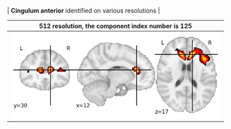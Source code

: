 


| **Cingulum anterior** identified on various resolutions |

| 512 resolution, the component index number is 125|  
|:---:|  
| ![Component 512](../512/final/125.jpg "From component 512: Cingulum anterior") |